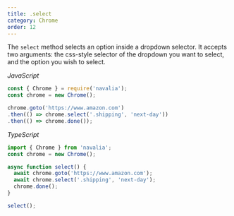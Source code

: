 ```yaml
---
title: .select
category: Chrome
order: 12
---
```


The `select` method selects an option inside a dropdown selector. It accepts two arguments: the css-style selector of the dropdown you want to select, and the option you wish to select.

*JavaScript*
```js
const { Chrome } = require('navalia');
const chrome = new Chrome();

chrome.goto('https://www.amazon.com')
.then(() => chrome.select('.shipping', 'next-day'))
.then(() => chrome.done());
```

*TypeScript*
```ts
import { Chrome } from 'navalia';
const chrome = new Chrome();

async function select() {
  await chrome.goto('https://www.amazon.com');
  await chrome.select('.shipping', 'next-day');
  chrome.done();
}

select();
```
